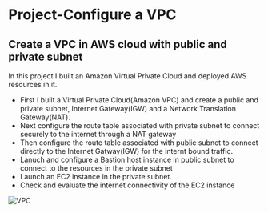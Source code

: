 # Project-Configure a VPC

## Create a VPC in AWS cloud with public and private subnet

In this project I built an Amazon Virtual Private Cloud and deployed AWS resources in it.

- First I built a Virtual Private Cloud(Amazon VPC) and create a public  and private subnet, Internet Gateway(IGW) and a Network Translation Gateway(NAT).
- Next configure the route table associated with private subnet to connect securely to the internet through a NAT gateway
- Then configure the route table associated with public subnet to connect directly to the Internet Gatway(IGW) for the internt bound traffic.
- Lanuch and configure a Bastion host instance in public subnet to connect to the resources in the private subnet
- Launch an EC2 instance in the private subnet.
- Check and evaluate the internet connectivity of the EC2 instance

![VPC](https://user-images.githubusercontent.com/15687491/155752219-eeec5b21-61a8-4e97-9de1-dc4f2765a31a.png)

